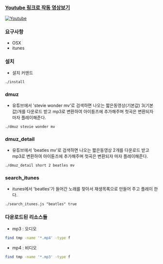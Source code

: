 ### [Youtube 링크로 작동 영상보기](https://www.youtube.com/watch?v=I5kK-EbbMz)
[![Youtube](https://i.ytimg.com/vi/I5kK-EbbMzk/hqdefault.jpg)](https://www.youtube.com/watch?v=I5kK-EbbMzk)

### 요구사항
* OSX
* itunes

### 설치
* 설치 커맨드
```bash
./install
```

### dmuz
* 유튜브에서 'stevie wonder mv'로 검색하면 나오는 짧은동영상(기본값) 3(기본값)개를 다운로드 받고 mp3로 변환하여 아이튠즈에 추가해주며 첫곡은 변환되자 마자 플레이해준다.

```bash
./dmuz stevie wonder mv
```

### dmuz_detail
* 유튜브에서 'beatles mv'로 검색하면 나오는 짧은동영상 2개를 다운로드 받고 mp3로 변환하여 아이튠즈에 추가해주며 첫곡은 변환되자 마자 플레이해준다.
```bash 
./dmuz_detail short 2 beatles mv
```

### search_itunes
* itunes에서 'beatles'가 들어간 노래를 찾아서 재생목록으로 만들어 주고 플레이 한다.
```
./search_itunes.js "beatles" true
```

### 다운로드된 리소스들
* mp3 : 오디오

```bash
find tmp -name '*.mp4' -type f
```
* mp4 : 비디오

```bash
find tmp -name '*.mp3' -type f
```
